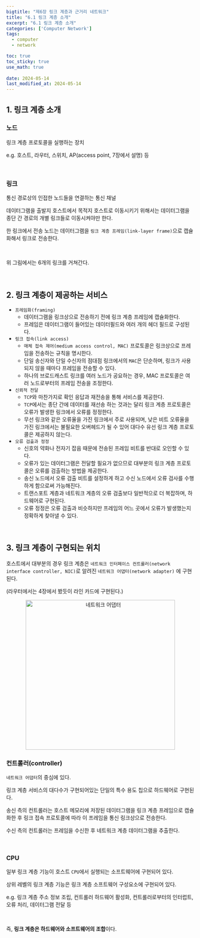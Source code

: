 ```yaml
---
bigtitle: "제6장 링크 계층과 근거리 네트워크"
title: "6.1 링크 계층 소개"
excerpt: "6.1 링크 계층 소개"
categories: ['Computer Network']
tags:
  - computer
  - network

toc: true
toc_sticky: true
use_math: true
 
date: 2024-05-14
last_modified_at: 2024-05-14
---
```

## 1. 링크 계층 소개

### 노드

링크 계층 프로토콜을 실행하는 장치

e.g. 호스트, 라우터, 스위치, AP(access point, 7장에서 설명) 등

<br/>

### 링크

통신 경로상의 인접한 노드들을 연결하는 통신 채널

데이터그램을 출발지 호스트에서 목적지 호스트로 이동시키기 위해서는 데이터그램을 종단 간 경로의 개별 링크들로 이동시켜야만 한다.

한 링크에서 전송 노드는 데이터그램을 `링크 계층 프레임(link-layer frame)`으로 캡슐화해서 링크로 전송한다.

<br/>

위 그림에서는 6개의 링크를 거쳐간다.

<br/>

## 2. 링크 계층이 제공하는 서비스

- `프레임화(framing)`
    - 데이터그램을 링크상으로 전송하기 전에 링크 계층 프레임에 캡슐화한다.
    - 프레임은 데이터그램이 들어있는 데이터필드와 여러 개의 헤더 필드로 구성된다.
- `링크 접속(link access)`
    - `매체 접속 제어(medium access control, MAC)` 프로토콜은 링크상으로 프레임을 전송하는 규칙을 명시한다.
    - 단일 송신자와 단일 수신자의 점대점 링크에서의 `MAC`은 단순하며, 링크가 사용되지 않을 때마다 프레임을 전송할 수 있다.
    - 하나의 브로드캐스트 링크를 여러 노드가 공요하는 경우, MAC 프로토콜은 여러 노드로부터의 프레임 전송을 조정한다.
- `신뢰적 전달`
    - `TCP`와 마찬가지로 확인 응답과 재전송을 통해 서비스를 제공한다.
    - `TCP`에서는 종단 간에 데이터를 재선송 하는 것과는 달리 링크 계층 프로토콜은 오류가 발생한 링크에서 오류를 정정한다.
    - 무선 링크와 같은 오류율을 가진 링크에서 주로 사용되며, 낮은 비트 오류율을 가진 링크에서는 불필요한 오버헤드가 될 수 있어 대다수 유선 링크 계층 프로토콜은 제공하지 않는다.
- `오류 검출과 정정`
    - 신호의 약화나 전자기 잡음 때문에 전송된 프레임 비트를 반대로 오인할 수 있다.
    - 오류가 있는 데이터그램은 전달할 필요가 없으므로 대부분의 링크 계층 프로토콜은 오류를 검출하는 방법을 제공한다.
    - 송신 노드에서 오류 검출 비트를 설정하게 하고 수신 노드에서 오류 검사를 수행하게 함으로써 가능해진다.
    - 트랜스포트 계층과 네트워크 계층의 오류 검출보다 일반적으로 더 복잡하며, 하드웨어로 구현된다.
    - 오류 정정은 오류 검출과 비슷하지만 프레임의 어느 곳에서 오류가 발생했는지 정확하게 찾아낼 수 있다.

<br/>

## 3. 링크 계층이 구현되는 위치

호스트에서 대부분의 경우 링크 계층은 `네트워크 인터페이스 컨트롤러(network interface controller, NIC)`로 알려진 `네트워크 어댑터(network adapter)` 에 구현된다.

(라우터에서는 4장에서 봤듯이 라인 카드에 구현된다.)

<p align="center"><img width="400" alt="네트워크 어댑터" src="https://user-images.githubusercontent.com/76640167/214023089-1ac99788-3cb3-461c-96df-e507f658a255.png">

<br/>

### 컨트롤러(controller)

`네트워크 어댑터`의 중심에 있다.

링크 계층 서비스의 대다수가 구현되어있는 단일의 특수 용도 칩으로 하드웨어로 구현된다.

송신 측의 컨트롤러는 호스트 메모리에 저장된 데이터그램을 링크 계층 프레임으로 캡슐화한 후 링크 접속 프로토콜에 따라 이 프레임을 통신 링크상으로 전송한다.

수신 측의 컨트롤러는 프레임을 수신한 후 네트워크 계층 데이터그램을 추출한다.

<br/>

### CPU

일부 링크 계층 기능이 호스트 `CPU`에서 실행되는 소프트웨어에 구현되어 있다.

상위 레벨의 링크 계층 기능은 링크 계층 소프트웨어 구성요소에 구현되어 있다.

e.g. 링크 계층 주소 정보 조립, 컨트롤러 하드웨어 활성화, 컨트롤러로부터의 인터럽트, 오류 처리, 데이터그램 전달 등

<br/>

즉, **링크 계층은 하드웨어와 소프트웨어의 조합**이다.
